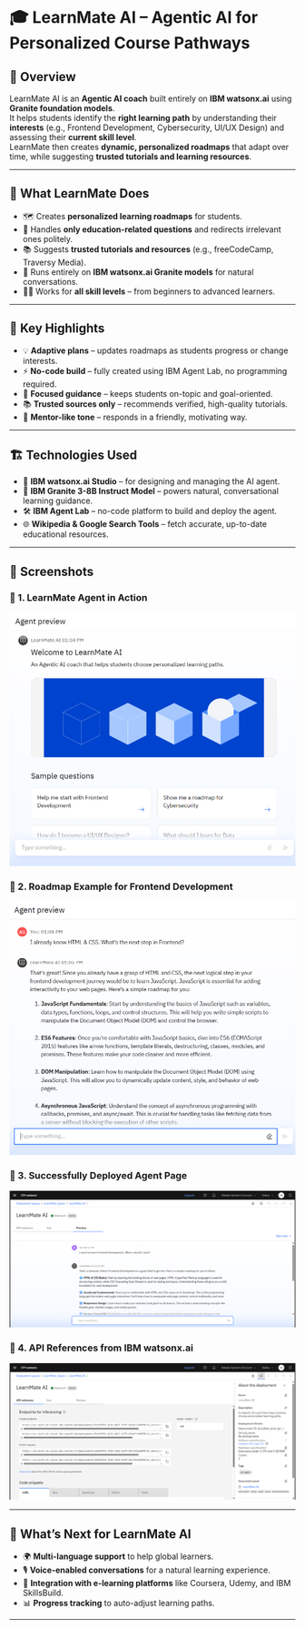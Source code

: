 # 🎓 LearnMate AI – Agentic AI for Personalized Course Pathways

## 📖 Overview
LearnMate AI is an **Agentic AI coach** built entirely on **IBM watsonx.ai** using **Granite foundation models**.  
It helps students identify the **right learning path** by understanding their **interests** (e.g., Frontend Development, Cybersecurity, UI/UX Design) and assessing their **current skill level**.  
LearnMate then creates **dynamic, personalized roadmaps** that adapt over time, while suggesting **trusted tutorials and learning resources**.

---

## 🎯 What LearnMate Does
- 🗺 Creates **personalized learning roadmaps** for students.  
- 🎯 Handles **only education-related questions** and redirects irrelevant ones politely.  
- 📚 Suggests **trusted tutorials and resources** (e.g., freeCodeCamp, Traversy Media).  
- 🤖 Runs entirely on **IBM watsonx.ai Granite models** for natural conversations.  
- 👩‍🏫 Works for **all skill levels** – from beginners to advanced learners.

---

## 🌟 Key Highlights
- 💡 **Adaptive plans** – updates roadmaps as students progress or change interests.  
- ⚡ **No-code build** – fully created using IBM Agent Lab, no programming required.  
- 🎯 **Focused guidance** – keeps students on-topic and goal-oriented.  
- 📚 **Trusted sources only** – recommends verified, high-quality tutorials.  
- 🤝 **Mentor-like tone** – responds in a friendly, motivating way.

---

## 🏗 Technologies Used
- 🧠 **IBM watsonx.ai Studio** – for designing and managing the AI agent.  
- 🤖 **IBM Granite 3-8B Instruct Model** – powers natural, conversational learning guidance.  
- 🛠 **IBM Agent Lab** – no-code platform to build and deploy the agent.  
- 🌐 **Wikipedia & Google Search Tools** – fetch accurate, up-to-date educational resources.

---

## 📸 Screenshots

### 🔹 1. LearnMate Agent in Action
![LearnMate Chat Demo](Screenshots/agent-chat.png)

### 🔹 2. Roadmap Example for Frontend Development
![Roadmap Screenshot](Screenshots/roadmap-example.png)

### 🔹 3. Successfully Deployed Agent Page
![Deployment Screenshot](Screenshots/deployment-success.png)

### 🔹 4. API References from IBM watsonx.ai
![API Reference Screenshot](Screenshots/api-reference.png)

---

## 🚀 What’s Next for LearnMate AI
- 🌍 **Multi-language support** to help global learners.  
- 🎙 **Voice-enabled conversations** for a natural learning experience.  
- 📂 **Integration with e-learning platforms** like Coursera, Udemy, and IBM SkillsBuild.  
- 📊 **Progress tracking** to auto-adjust learning paths.

---



